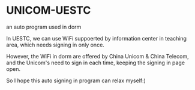 # UNICOM-UESTC
an auto program used in dorm

In UESTC, we can use WiFi suppoerted by information center in teaching area, which needs signing in only once.

However, the WiFi in dorm are offered by China Unicom & China Telecom, and the Unicom's need to sign in each time, keeping the signing in page open.

So I hope this auto signing in program can relax myself:)
